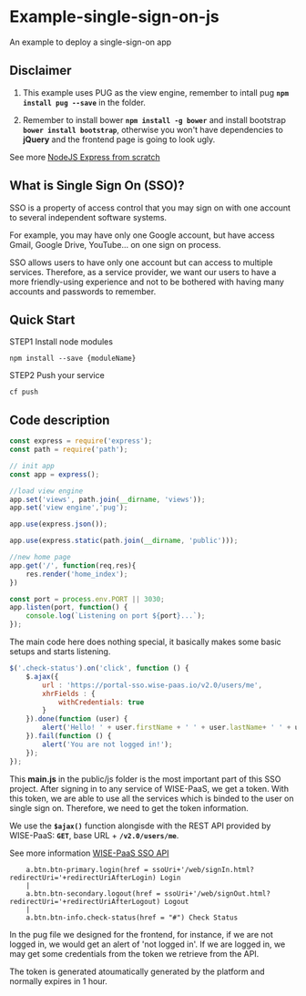 # Example-single-sign-on-js

An example to deploy a single-sign-on app

## Disclaimer

1. This example uses PUG as the view engine, remember to intall pug **`npm install pug --save`** in the folder.

2. Remember to install bower **`npm install -g bower`** and install bootstrap **`bower install bootstrap`**, otherwise you won't have dependencies to **jQuery** and the frontend page is going to look ugly.

See more [NodeJS Express from scratch](https://www.youtube.com/watch?v=lAUncPg_FVw)

## What is Single Sign On (SSO)?

SSO is a property of access control that you may sign on with one account to several independent software systems.

For example, you may have only one Google account, but have access Gmail, Google Drive, YouTube... on one sign on process.

SSO allows users to have only one account but can access to multiple services. Therefore, as a service provider, we want our users to have a more friendly-using experience and not to be bothered with having many accounts and passwords to remember.

## Quick Start

STEP1 Install node modules

    npm install --save {moduleName}
    
STEP2 Push your service

    cf push

## Code description

```js
const express = require('express');
const path = require('path');

// init app
const app = express();

//load view engine
app.set('views', path.join(__dirname, 'views'));
app.set('view engine','pug');

app.use(express.json());

app.use(express.static(path.join(__dirname, 'public')));

//new home page
app.get('/', function(req,res){
    res.render('home_index');
})

const port = process.env.PORT || 3030;
app.listen(port, function() {
    console.log(`Listening on port ${port}...`);
});
```

The main code here does nothing special, it basically makes some basic setups and starts listening.

```js
$('.check-status').on('click', function () {
    $.ajax({
        url : 'https://portal-sso.wise-paas.io/v2.0/users/me',
        xhrFields : {
            withCredentials: true
        }
    }).done(function (user) {
        alert('Hello! ' + user.firstName + ' ' + user.lastName+ ' ' + user.country);
    }).fail(function () {
        alert('You are not logged in!');
    });
});
```

This **main.js** in the public/js folder is the most important part of this SSO project. After signing in to any service of WISE-PaaS, we get a token. With this token, we are able to use all the services which is binded to the user on single sign on. Therefore, we need to get the token information. 

We use the **`$ajax()`** function alongisde with the REST API provided by WISE-PaaS: **`GET`**, base URL + **`/v2.0/users/me`**. 

See more information [WISE-PaaS SSO API](https://portal-technical.wise-paas.io/doc/api-document-portal.html#SSO-2)

```pug
    a.btn.btn-primary.login(href = ssoUri+'/web/signIn.html?redirectUri='+redirectUriAfterLogin) Login
    |       
    a.btn.btn-secondary.logout(href = ssoUri+'/web/signOut.html?redirectUri='+redirectUriAfterLogout) Logout
    |       
    a.btn.btn-info.check-status(href = "#") Check Status
```

In the pug file we designed for the frontend, for instance, if we are not logged in, we would get an alert of 'not logged in'. If we are logged in, we may get some credentials from the token we retrieve from the API.

The token is generated atoumatically generated by the platform and normally expires in 1 hour.
